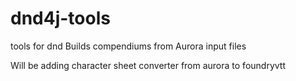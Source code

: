 # dnd4j-tools

tools for dnd
Builds compendiums from Aurora input files

Will be adding character sheet converter from aurora to foundryvtt

